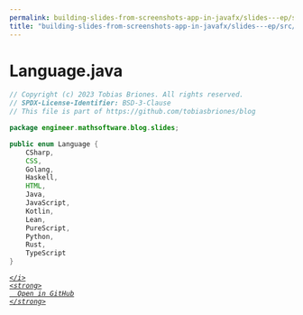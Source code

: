 ```yaml
---
permalink: building-slides-from-screenshots-app-in-javafx/slides---ep/src/main/java/engineer/mathsoftware/blog/slides/Language.java.html
title: "building-slides-from-screenshots-app-in-javafx/slides---ep/src/main/java/engineer/mathsoftware/blog/slides/Language.java"
---
```


# Language.java
```java
// Copyright (c) 2023 Tobias Briones. All rights reserved.
// SPDX-License-Identifier: BSD-3-Clause
// This file is part of https://github.com/tobiasbriones/blog

package engineer.mathsoftware.blog.slides;

public enum Language {
    CSharp,
    CSS,
    Golang,
    Haskell,
    HTML,
    Java,
    JavaScript,
    Kotlin,
    Lean,
    PureScript,
    Python,
    Rust,
    TypeScript
}

```
<div class="social open-gh-btn my-4">
  <a class="btn btn-github" href="https://github.com/tobiasbriones/test-blog-deploy/tree/main/swe/dev/java/javafx/drawing/productivity/building-slides-from-screenshots-app-in-javafx/slides---ep/src/main/java/engineer/mathsoftware/blog/slides/Language.java" target="_blank">
    <i class="fab fa-github">
      
    </i>
    <strong>
      Open in GitHub
    </strong>
  </a>
</div>